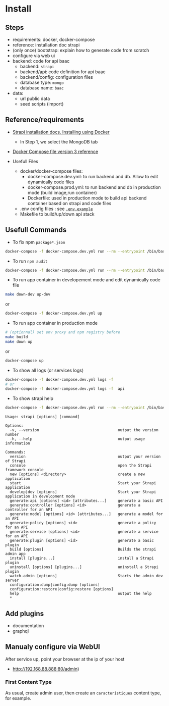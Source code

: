 # Install

## Steps
* requirements: docker, docker-compose
* reference: installation doc strapi
* (only once) bootstrap: explain how to generate code from scratch
* configure via web ui
* backend: code for api baac
  * backend: `strapi`
  * backend/api: code definition for api baac
  * backend/config: configuration files
  * database type: `mongo`
  * database name: `baac`
* data:
  * url public data
  * seed scripts (import)

## Reference/requirements
- [Strapi installation docs. Installing using Docker](https://strapi.io/documentation/v3.x/installation/docker.html)
  - In Step 1, we select the MongoDB tab
- [Docker Compose file version 3 reference](https://docs.docker.com/compose/compose-file/)

- Usefull Files
  - docker/docker-compose files:
    - docker-compose.dev.yml: to run backend and db. Allow to edit dynamically code files
    - docker-compose.prod.yml: to run backend and db in production mode (build image,run container)
    - Dockerfile: used in production mode to build api backend container based on strapi and code files
  - .env config files : see [`.env.example`](.env.example)
  - Makefile to build/up/down api stack

## Usefull Commands

* To fix npm `package*.json`
```bash
docker-compose -f docker-compose.dev.yml run --rm --entrypoint /bin/bash api -c "npm install"
```

* To run `npm audit`
```bash
docker-compose -f docker-compose.dev.yml run --rm --entrypoint /bin/bash api -c "npm audit"
```

* To run app container in developement mode and edit dynamically code file
```bash
make down-dev up-dev
```
or
```bash
docker-compose -f docker-compose.dev.yml up
```

* To run app container in production mode

```bash
# (optionnal) set env proxy and npm registry before
make build
make down up
```
or
```bash
docker-compose up
```

* To show all logs (or services logs)
```bash
docker-compose -f docker-compose.dev.yml logs -f 
# or
docker-compose -f docker-compose.dev.yml logs -f  api
```

* To show strapi help
```bash
docker-compose -f docker-compose.dev.yml run --rm --entrypoint /bin/bash api -c "strapi --help"
```
```
Usage: strapi [options] [command]

Options:
  -v, --version                                   output the version number
  -h, --help                                      output usage information

Commands:
  version                                         output your version of Strapi
  console                                         open the Strapi framework console
  new [options] <directory>                       create a new application
  start                                           Start your Strapi application
  develop|dev [options]                           Start your Strapi application in development mode
  generate:api [options] <id> [attributes...]     generate a basic API
  generate:controller [options] <id>              generate a controller for an API
  generate:model [options] <id> [attributes...]   generate a model for an API
  generate:policy [options] <id>                  generate a policy for an API
  generate:service [options] <id>                 generate a service for an API
  generate:plugin [options] <id>                  generate a basic plugin
  build [options]                                 Builds the strapi admin app
  install [plugins...]                            install a Strapi plugin
  uninstall [options] [plugins...]                uninstall a Strapi plugin
  watch-admin [options]                           Starts the admin dev server
  configuration:dump|config:dump [options]
  configuration:restore|config:restore [options]
  help                                            output the help
  *

```


## Add plugins
* documentation
* graphql

## Manualy configure via WebUI
After service up, point your browser at the ip of your host

- http://192.168.88.888:80/admin)

### First Content Type

As usual, create admin user, then create an `caracteristiques` content type, for example.

### 
